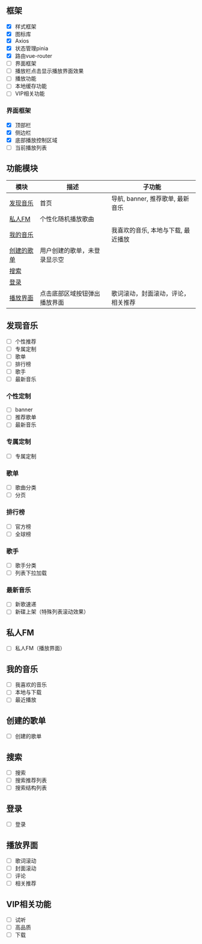 ## 框架

- [x] 样式框架
- [x] 图标库
- [x] Axios
- [x] 状态管理pinia
- [x] 路由vue-router
- [ ] 界面框架
- [ ] 播放栏点击显示播放界面效果
- [ ] 播放功能
- [ ] 本地缓存功能
- [ ] VIP相关功能

### 界面框架

- [x] 顶部栏
- [x] 侧边栏
- [x] 底部播放控制区域
- [ ] 当前播放列表

## 功能模块

| 模块 | 描述 | 子功能 |
| --- | --- | --- |
| [发现音乐](#发现音乐) | 首页 | 导航, banner, 推荐歌单, 最新音乐 |
| [私人FM](#私人fm) | 个性化随机播放歌曲 ||
| [我的音乐](#我的音乐) | | 我喜欢的音乐, 本地与下载, 最近播放 |
| [创建的歌单](#创建的歌单) | 用户创建的歌单，未登录显示空 | |
| [搜索](#搜索) |||
| [登录](#登录) |||
| [播放界面](#播放界面) | 点击底部区域按钮弹出播放界面 | 歌词滚动，封面滚动，评论，相关推荐 |

## 发现音乐

- [ ] 个性推荐
- [ ] 专属定制
- [ ] 歌单
- [ ] 排行榜
- [ ] 歌手
- [ ] 最新音乐

### 个性定制

- [ ] banner
- [ ] 推荐歌单
- [ ] 最新音乐

### 专属定制

- [ ] 专属定制

### 歌单

- [ ] 歌曲分类
- [ ] 分页

### 排行榜

- [ ] 官方榜
- [ ] 全球榜

### 歌手

- [ ] 歌手分类
- [ ] 列表下拉加载

### 最新音乐

- [ ] 新歌速递
- [ ] 新碟上架（特殊列表滚动效果）

## 私人FM

- [ ] 私人FM（播放界面）

## 我的音乐

- [ ] 我喜欢的音乐
- [ ] 本地与下载
- [ ] 最近播放

## 创建的歌单

- [ ] 创建的歌单

## 搜索

- [ ] 搜索
- [ ] 搜索推荐列表
- [ ] 搜索结构列表

## 登录

- [ ] 登录

## 播放界面

- [ ] 歌词滚动
- [ ] 封面滚动
- [ ] 评论
- [ ] 相关推荐

## VIP相关功能

- [ ] 试听
- [ ] 高品质
- [ ] 下载
